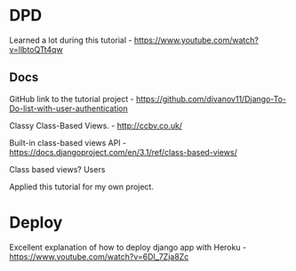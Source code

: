 # DPD

Learned a lot during this tutorial - https://www.youtube.com/watch?v=llbtoQTt4qw

## Docs

GitHub link to the tutorial project - https://github.com/divanov11/Django-To-Do-list-with-user-authentication

Classy Class-Based Views. - http://ccbv.co.uk/

Built-in class-based views API - https://docs.djangoproject.com/en/3.1/ref/class-based-views/

Class based views?
Users


Applied this tutorial for my own project.

# Deploy

Excellent explanation of how to deploy django app with Heroku - https://www.youtube.com/watch?v=6DI_7Zja8Zc